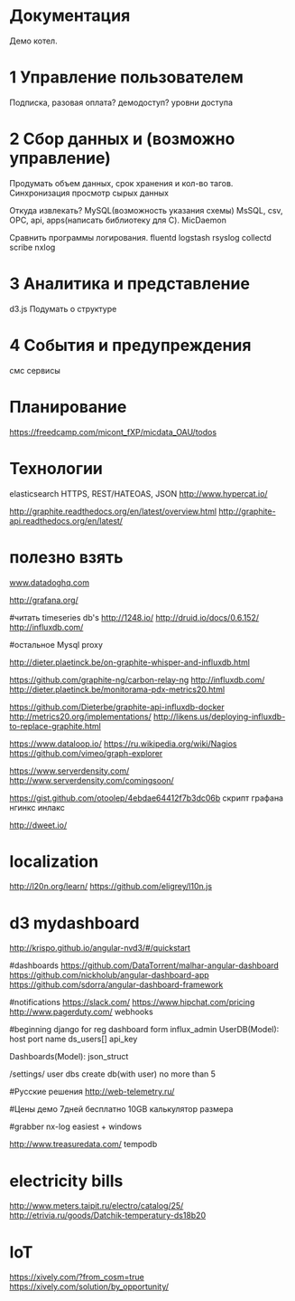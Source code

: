 # Документация

Демо котел.

# 1 Управление пользователем
Подписка, разовая оплата? демодоступ?
уровни доступа

# 2 Сбор данных и (возможно управление)
Продумать объем данных, срок хранения и кол-во тагов.
Синхронизация
просмотр сырых данных

Откуда извлекать?
MySQL(возможность указания схемы) MsSQL, csv, OPC, api, apps(написать библиотеку для С).
MicDaemon

Сравнить программы логирования.
fluentd
logstash
rsyslog
collectd
scribe
nxlog


# 3 Аналитика и представление
d3.js
Подумать о структуре

# 4 События и предупреждения
смс сервисы


# Планирование
https://freedcamp.com/micont_fXP/micdata_OAU/todos

# Технологии
elasticsearch
HTTPS, REST/HATEOAS, JSON
http://www.hypercat.io/

http://graphite.readthedocs.org/en/latest/overview.html
http://graphite-api.readthedocs.org/en/latest/

# полезно взять
www.datadoghq.com

http://grafana.org/

#читать timeseries db's
http://1248.io/
http://druid.io/docs/0.6.152/
http://influxdb.com/

#остальное
Mysql proxy

http://dieter.plaetinck.be/on-graphite-whisper-and-influxdb.html

https://github.com/graphite-ng/carbon-relay-ng
http://influxdb.com/
http://dieter.plaetinck.be/monitorama-pdx-metrics20.html

https://github.com/Dieterbe/graphite-api-influxdb-docker
http://metrics20.org/implementations/
http://likens.us/deploying-influxdb-to-replace-graphite.html

https://www.dataloop.io/
https://ru.wikipedia.org/wiki/Nagios
https://github.com/vimeo/graph-explorer

https://www.serverdensity.com/
http://www.serverdensity.com/comingsoon/


https://gist.github.com/otoolep/4ebdae64412f7b3dc06b     скрипт графана нгинкс инлакс

http://dweet.io/


# localization
http://l20n.org/learn/
https://github.com/eligrey/l10n.js


# d3 mydashboard
http://krispo.github.io/angular-nvd3/#/quickstart

#dashboards
https://github.com/DataTorrent/malhar-angular-dashboard
https://github.com/nickholub/angular-dashboard-app
https://github.com/sdorra/angular-dashboard-framework

#notifications
https://slack.com/
https://www.hipchat.com/pricing
http://www.pagerduty.com/
webhooks


#beginning
django for reg
dashboard form influx_admin
UserDB(Model):
    host
    port
    name
    ds_users[]
    api_key

Dashboards(Model):
    json_struct

/settings/
    user dbs
    create db(with user)
    no more than 5


#Русские решения
http://web-telemetry.ru/

#Цены
демо 7дней бесплатно
10GB 
калькулятор размера

#grabber
nx-log easiest + windows

http://www.treasuredata.com/
tempodb

# electricity bills
http://www.meters.taipit.ru/electro/catalog/25/
http://etrivia.ru/goods/Datchik-temperatury-ds18b20


# IoT
https://xively.com/?from_cosm=true
https://xively.com/solution/by_opportunity/
